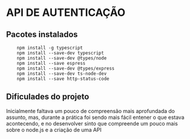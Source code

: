 # API DE AUTENTICAÇÃO

## Pacotes instalados

        npm install -g typescript
        npm install --save-dev typescript
        npm install --save-dev @types/node
        npm install --save espress
        npm install --save-dev @types/express
        npm install --save-dev ts-node-dev
        npm install --save http-status-code

## Dificulades do projeto

Inicialmente faltava um pouco de compreensão mais aprofundada do assunto, mas, durante a prática foi sendo mais fácil entener o que estava acontecendo, e no desenvolver sinto que compreende um pouco mais sobre o node.js e a criação de uma API


